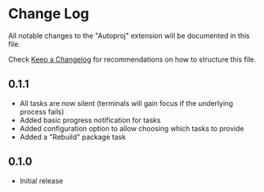 # Change Log
All notable changes to the "Autoproj" extension will be documented in this file.

Check [Keep a Changelog](http://keepachangelog.com/) for recommendations on how to structure this file.

## 0.1.1
- All tasks are now silent (terminals will gain focus if the underlying process fails)
- Added basic progress notification for tasks
- Added configuration option to allow choosing which tasks to provide
- Added a "Rebuild" package task

## 0.1.0
- Initial release
